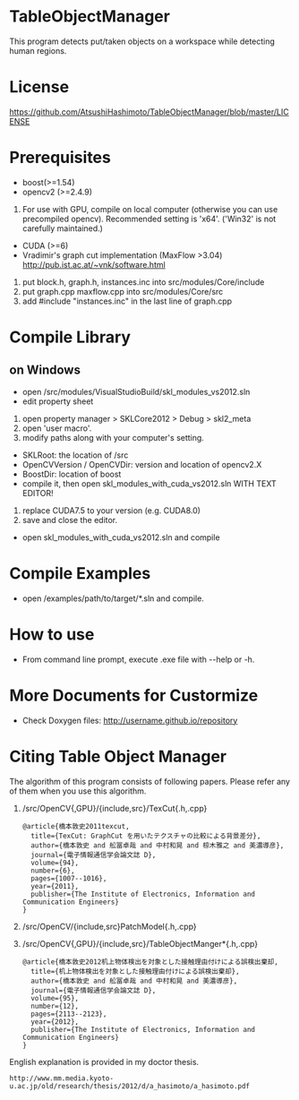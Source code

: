 # TableObjectManager
This program detects put/taken objects on a workspace while detecting human regions.

# License

https://github.com/AtsushiHashimoto/TableObjectManager/blob/master/LICENSE

# Prerequisites
- boost(>=1.54)
- opencv2 (>=2.4.9)
 1. For use with GPU, compile on local computer (otherwise you can use precompiled opencv). Recommended setting is 'x64'. ('Win32' is not carefully maintained.) 
- CUDA (>=6)
- Vradimir's graph cut implementation (MaxFlow >3.04) http://pub.ist.ac.at/~vnk/software.html
 1. put block.h, graph.h, instances.inc into src/modules/Core/include
 2. put graph.cpp maxflow.cpp into src/modules/Core/src
 3. add #include "instances.inc" in the last line of graph.cpp

# Compile Library
## on Windows
- open /src/modules/VisualStudioBuild/skl_modules_vs2012.sln
- edit property sheet
 1. open property manager > SKLCore2012 > Debug > skl2_meta
 2. open 'user macro'.
 3. modify paths along with your computer's setting.
  - SKLRoot: the location of /src
  - OpenCVVersion / OpenCVDir: version and location of opencv2.X
  - BoostDir: location of boost
- compile it, then open skl_modules_with_cuda_vs2012.sln WITH TEXT EDITOR!
 1. replace CUDA7.5 to your version (e.g. CUDA8.0)
 2. save and close the editor.
- open skl_modules_with_cuda_vs2012.sln and compile

# Compile Examples
- open /examples/path/to/target/*.sln and compile.

# How to use
- From command line prompt, execute .exe file with --help or -h.

# More Documents for Custormize
- Check Doxygen files: http://username.github.io/repository

# Citing Table Object Manager
The algorithm of this program consists of following papers. Please refer any of them when you use this algorithm.

1. /src/OpenCV{,GPU}/{include,src}/TexCut{.h,.cpp}

    ```
    @article{橋本敦史2011texcut,
      title={TexCut: GraphCut を用いたテクスチャの比較による背景差分},
      author={橋本敦史 and 舩冨卓哉 and 中村和晃 and 椋木雅之 and 美濃導彦},
      journal={電子情報通信学会論文誌 D},
      volume={94},
      number={6},
      pages={1007--1016},
      year={2011},
      publisher={The Institute of Electronics, Information and Communication Engineers}
    }
    ```

2. /src/OpenCV/{include,src}PatchModel{.h,.cpp}
3. /src/OpenCV{,GPU}/{include,src}/TableObjectManger\*{.h,.cpp}

    ```
    @article{橋本敦史2012机上物体検出を対象とした接触理由付けによる誤検出棄却,
      title={机上物体検出を対象とした接触理由付けによる誤検出棄却},
      author={橋本敦史 and 舩冨卓哉 and 中村和晃 and 美濃導彦},
      journal={電子情報通信学会論文誌 D},
      volume={95},
      number={12},
      pages={2113--2123},
      year={2012},
      publisher={The Institute of Electronics, Information and Communication Engineers}
    }
    ```
    
English explanation is provided in my doctor thesis.

    http://www.mm.media.kyoto-u.ac.jp/old/research/thesis/2012/d/a_hasimoto/a_hasimoto.pdf

